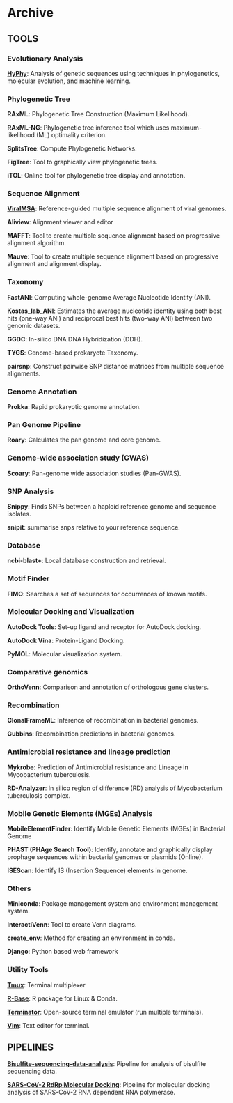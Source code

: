 # Archive

## TOOLS

### Evolutionary Analysis

[**HyPhy**](https://github.com/rajanbit/Archive/blob/main/TOOLS/HyPhy.txt): Analysis of genetic sequences using techniques in phylogenetics, molecular evolution, and machine learning.

### Phylogenetic Tree

**RAxML**: Phylogenetic Tree Construction (Maximum Likelihood).

**RAxML-NG**: Phylogenetic tree inference tool which uses maximum-likelihood (ML) optimality criterion.

**SplitsTree**: Compute Phylogenetic Networks.

**FigTree**: Tool to graphically view phylogenetic trees.

**iTOL**: Online tool for phylogenetic tree display and annotation.

### Sequence Alignment

[**ViralMSA**](https://github.com/rajanbit/Archive/blob/main/TOOLS/ViralMSA.txt): Reference-guided multiple sequence alignment of viral genomes.

**Aliview**: Alignment viewer and editor

**MAFFT**: Tool to create multiple sequence alignment based on progressive alignment algorithm.

**Mauve**: Tool to create multiple sequence alignment based on progressive alignment and alignment display. 

### Taxonomy

**FastANI**: Computing whole-genome Average Nucleotide Identity (ANI).

**Kostas_lab_ANI**: Estimates the average nucleotide identity using both best hits (one-way ANI) and reciprocal best hits (two-way ANI) between two genomic datasets.

**GGDC**: In-silico DNA DNA Hybridization (DDH).

**TYGS**: Genome-based prokaryote Taxonomy.

**pairsnp**: Construct pairwise SNP distance matrices from multiple sequence alignments.

### Genome Annotation

**Prokka**: Rapid prokaryotic genome annotation.

### Pan Genome Pipeline

**Roary**: Calculates the pan genome and core genome.

### Genome-wide association study (GWAS)

**Scoary**: Pan-genome wide association studies (Pan-GWAS).

### SNP Analysis

**Snippy**: Finds SNPs between a haploid reference genome and sequence isolates.

**snipit**:  summarise snps relative to your reference sequence.

### Database

**ncbi-blast+**: Local database construction and retrieval.

### Motif Finder

**FIMO**: Searches a set of sequences for occurrences of known motifs.

### Molecular Docking and Visualization

**AutoDock Tools**: Set-up ligand and receptor for AutoDock docking.

**AutoDock Vina**: Protein-Ligand Docking.

**PyMOL**: Molecular visualization system.

### Comparative genomics

**OrthoVenn**: Comparison and annotation of orthologous gene clusters.

### Recombination

**ClonalFrameML**: Inference of recombination in bacterial genomes.

**Gubbins**: Recombination predictions in bacterial genomes.

### Antimicrobial resistance and lineage prediction

**Mykrobe**: Prediction of Antimicrobial resistance and Lineage in Mycobacterium tuberculosis.

**RD-Analyzer**: In silico region of difference (RD) analysis of Mycobacterium tuberculosis complex.

### Mobile Genetic Elements (MGEs) Analysis

**MobileElementFinder**: Identify Mobile Genetic Elements (MGEs) in Bacterial Genome

**PHAST (PHAge Search Tool)**: Identify, annotate and graphically display prophage sequences within bacterial genomes or plasmids (Online).

**ISEScan**:  Identify IS (Insertion Sequence) elements in genome.

### Others

**Miniconda**: Package management system and environment management system.

**InteractiVenn**: Tool to create Venn diagrams.

**create_env**: Method for creating an environment in conda.

**Django**: Python based web framework

### Utility Tools

[**Tmux**](https://github.com/rajanbit/Archive/blob/main/TOOLS/Tmux.txt): Terminal multiplexer

[**R-Base**](https://github.com/rajanbit/Archive/blob/main/TOOLS/R-Base.txt): R package for Linux & Conda.

[**Terminator**](https://github.com/rajanbit/Archive/blob/main/TOOLS/Terminator.txt): Open-source terminal emulator (run multiple terminals).

[**Vim**](https://github.com/rajanbit/Archive/blob/main/TOOLS/Vim.txt): Text editor for terminal.

## PIPELINES

[**Bisulfite-sequencing-data-analysis**](https://github.com/rajanbit/Archive/blob/main/PIPELINES/Bisulfite-sequencing-data-analysis.md): Pipeline for analysis of bisulfite sequencing data.

[**SARS-CoV-2 RdRp Molecular Docking**](https://github.com/rajanbit/Archive/blob/main/PIPELINES/SARS-CoV-2_RdRp_molecular_docking.md): Pipeline for molecular docking analysis of SARS-CoV-2 RNA dependent RNA polymerase.
